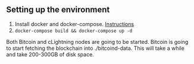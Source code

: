 ## Setting up the environment

1. Install docker and docker-compose. [Instructions](https://docs.docker.com/compose/install/)
2. `docker-compose build && docker-compose up -d`

Both Bitcoin and cLightning nodes are going to be started.
Bitcoin is going to start fetching the blockchain into ./bitcoind-data. This will take a while and take 200-300GB of disk space.

